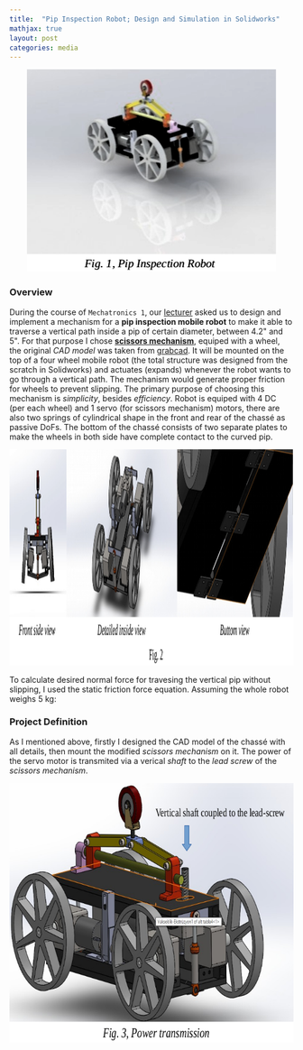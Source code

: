 ```yaml
---
title:  "Pip Inspection Robot; Design and Simulation in Solidworks"
mathjax: true
layout: post
categories: media
---
```


<p style="text-align:center;">
    <img width="442" height="359" src="/img/pip_inspection_robot/pip_inspection_robot.png" alt="Pip-Inspection robot">
</p>

### Overview

During the course of `Mechatronics 1`, our [lecturer](https://profile.ut.ac.ir/en/~hrhadi/courses) asked us to design and implement a mechanism for a __pip inspection mobile robot__ to make it able to traverse a vertical path inside a pip of certain diameter, between 4.2" and 5". For that purpose I chose [__scissors mechanism__](https://en.wikipedia.org/wiki/Scissors_mechanism), equiped with a wheel, the original _CAD model_ was taken from [grabcad](https://grabcad.com/library). It will be mounted on the top of a four wheel mobile robot (the total structure was designed from the scratch in Solidworks) and actuates (expands) whenever the robot wants to go through a vertical path. The mechanism would generate proper friction for wheels to prevent slipping. The primary purpose of choosing this mechanism is _simplicity_, besides _efficiency_. Robot is equiped with 4 DC (per each wheel) and 1 servo (for scissors mechanism) motors, there are also two springs of cylindrical shape in the front and rear of the chassé as passive DoFs. The bottom of the chassé consists of two separate plates to make the wheels in both side have complete contact to the curved pip.

<p style="text-align:center;">
    <img width="1310" height="383" src="/img/pip_inspection_robot/detailed_views.png" alt="detailed view">
</p>

To calculate desired normal force for travesing the vertical pip without slipping, I used the static friction force equation. Assuming the whole robot weighs 5 kg:

### Project Definition

As I mentioned above, firstly I designed the CAD model of the chassé with all details, then mount the modified _scissors mechanism_ on it. The power of the servo motor is transmited via a verical _shaft_ to the _lead screw_ of the _scissors mechanism_.

<p style="text-align:center;">
    <img width="708" height="460" src="/img/pip_inspection_robot/power_transmission.png" alt="power transmission">
</p>

<!-- <p style="text-align:center;">
   <video width="320" height="240" poster="/img/project_img.png" controls>
      <source src="/videos/DOFs.mp4" type="video/mp4">
      Your browser does not support the video tag.
   </video>
</p> -->
